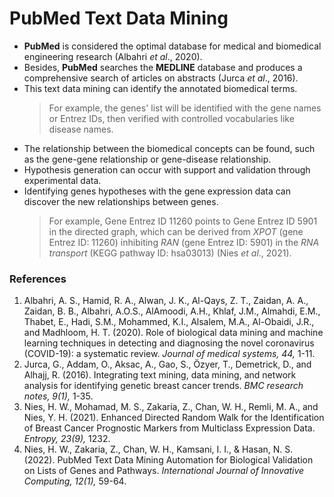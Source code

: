 # PubMed Text Data Mining

- **PubMed** is considered the optimal database for medical and biomedical engineering research (Albahri *et al*., 2020). 
- Besides, **PubMed** searches the **MEDLINE** database and produces a comprehensive search of articles on abstracts (Jurca *et al*., 2016). 
- This text data mining can identify the annotated biomedical terms. 
  > For example, the genes' list will be identified with the gene names or Entrez IDs, then verified with controlled vocabularies like disease names. 
- The relationship between the biomedical concepts can be found, such as the gene-gene relationship or gene-disease relationship. 
- Hypothesis generation can occur with support and validation through experimental data. 
- Identifying genes hypotheses with the gene expression data can discover the new relationships between genes. 
  > For example, Gene Entrez ID 11260 points to Gene Entrez ID 5901 in the directed graph, which can be derived from *XPOT* (gene Entrez ID: 11260) inhibiting *RAN* (gene Entrez ID: 5901) in the *RNA transport* (KEGG pathway ID: hsa03013) (Nies *et al*., 2021).

### References
1. Albahri, A. S., Hamid, R. A., Alwan, J. K., Al-Qays, Z. T., Zaidan, A. A., Zaidan, B. B., Albahri, A.O.S., AlAmoodi, A.H., Khlaf, J.M., Almahdi, E.M., Thabet, E., Hadi, S.M., Mohammed, K.I., Alsalem, M.A., Al-Obaidi, J.R., and Madhloom, H. T. (2020). Role of biological data mining and machine learning techniques in detecting and diagnosing the novel coronavirus (COVID-19): a systematic review. *Journal of medical systems, 44,* 1-11.
2. Jurca, G., Addam, O., Aksac, A., Gao, S., Özyer, T., Demetrick, D., and Alhajj, R. (2016). Integrating text mining, data mining, and network analysis for identifying genetic breast cancer trends. *BMC research notes, 9(1),* 1-35.
3. Nies, H. W., Mohamad, M. S., Zakaria, Z., Chan, W. H., Remli, M. A., and Nies, Y. H. (2021). Enhanced Directed Random Walk for the Identification of Breast Cancer Prognostic Markers from Multiclass Expression Data. *Entropy, 23(9),* 1232.
4. Nies, H. W., Zakaria, Z., Chan, W. H., Kamsani, I. I., & Hasan, N. S. (2022). PubMed Text Data Mining Automation for Biological Validation on Lists of Genes and Pathways. *International Journal of Innovative Computing, 12(1),* 59-64.
